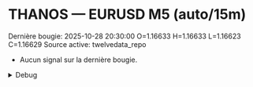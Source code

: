 # THANOS — EURUSD M5 (auto/15m)
Dernière bougie: 2025-10-28 20:30:00  O=1.16633  H=1.16633  L=1.16623  C=1.16629
Source active: twelvedata_repo

- Aucun signal sur la dernière bougie.

<details><summary>Debug</summary>

- TD_API_KEY manquant.

</details>